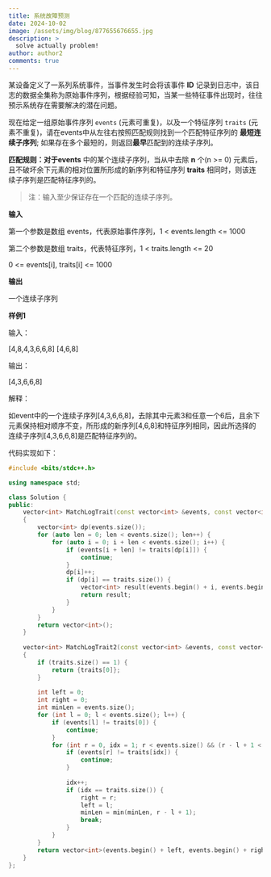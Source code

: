```yaml
---
title: 系统故障预测
date: 2024-10-02
image: /assets/img/blog/877655676655.jpg
description: >
  solve actually problem!
author: author2
comments: true
---
```


某设备定义了一系列系统事件，当事件发生时会将该事件 **ID** 记录到日志中，该日志的数据全集称为原始事件序列，根据经验可知，当某一些特征事件出现时，往往预示系统存在需要解决的潜在问题。

现在给定一组原始事件序列 `events` (元素可重复)，以及一个特征序列 `traits` (元素不重复)，请在events中从左往右按照匹配规则找到一个匹配特征序列的 **最短连续子序列**; 如果存在多个最短的，则返回**最早**匹配到的连续子序列。

**匹配规则：**对于**events** 中的某个连续子序列，当从中去除 **n** 个(n >= 0) 元素后，且不破坏余下元素的相对位置所形成的新序列和特征序列 **traits** 相同时，则该连续子序列是匹配特征序列的。

> 注：输入至少保证存在一个匹配的连续子序列。 

**输入**

第一个参数是数组 events，代表原始事件序列，1 < events.length <= 1000

第二个参数是数组 traits，代表特征序列，1 < traits.length <= 20

0 <= events[i], traits[i] <= 1000

**输出**

一个连续子序列

**样例1**

输入：

<p>[4,8,4,3,6,6,8] [4,6,8]</p>

输出：

<p>[4,3,6,6,8]</p>

解释：

如event中的一个连续子序列[4,3,6,6,8]，去除其中元素3和任意一个6后，且余下元素保持相对顺序不变，所形成的新序列[4,6,8]和特征序列相同，因此所选择的连续子序列[4,3,6,6,8]是匹配特征序列的。

代码实现如下：

```c++
#include <bits/stdc++.h>

using namespace std;

class Solution {
public:
    vector<int> MatchLogTrait(const vector<int> &events, const vector<int> &traits)
    {
        vector<int> dp(events.size());
        for (auto len = 0; len < events.size(); len++) {
            for (auto i = 0; i + len < events.size(); i++) {
                if (events[i + len] != traits[dp[i]]) {
                    continue;
                }
                dp[i]++;
                if (dp[i] == traits.size()) {
                    vector<int> result(events.begin() + i, events.begin() + i + len + 1);
                    return result;
                }
            }
        }
        return vector<int>();
    }
    
    vector<int> MatchLogTrait2(const vector<int> &events, const vector<int> &traits)
    {
        if (traits.size() == 1) {
            return {traits[0]};
        }
        
        int left = 0;
        int right = 0;
        int minLen = events.size();
        for (int l = 0; l < events.size(); l++) {
            if (events[l] != traits[0]) {
                continue;
            }
            for (int r = 0, idx = 1; r < events.size() && (r - l + 1 < minLen); r++) {
            	if (events[r] != traits[idx]) {
                    continue;
                }
                
                idx++;
                if (idx == traits.size()) {
                    right = r;
                    left = l;
                    minLen = min(minLen, r - l + 1);
                    break;
                }
            }
        }
        return vector<int>(events.begin() + left, events.begin() + right + 1);
    }
};
```

